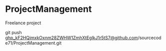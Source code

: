 # ProjectManagement
Freelance project


git push 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@github.com/sourcecode71/ProjectManagement.git
